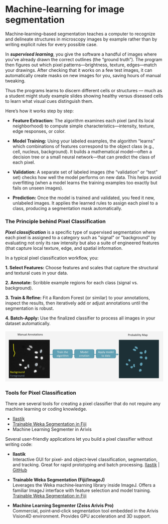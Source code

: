 # Machine-learning for image segmentation

Machine‑learning–based segmentation teaches a computer to recognize and delineate structures in microscopy images by example rather than by writing explicit rules for 
every possible case. 

In ***supervised learning***, you give the software a handful of images where you’ve already drawn the correct outlines (the “ground truth”).
 The program then figures out which pixel patterns—brightness, texture, edges—match your drawings. After checking that it works on a 
 few test images, it can automatically create masks on new images for you, saving hours of manual tweaking.
 
 Thus the programs learns to discern different cells or structures — much as a student might study example slides showing healthy 
 versus diseased cells to learn what visual cues distinguish them.

Here’s how it works step by step:

- **Feature Extraction:** The algorithm examines each pixel (and its local neighborhood) to compute simple characteristics—intensity, texture, edge responses, or color.

- **Model Training:** Using your labeled examples, the algorithm “learns” which combinations of features correspond to the object class (e.g., cell, nucleus, background). It builds a mathematical model—often a decision tree or a small neural network—that can predict the class of each pixel.

- **Validation:** A separate set of labeled images (the “validation” or “test” set) checks how well the model performs on new data. This helps avoid overfitting (when a model learns the training examples too exactly but fails on unseen images).

- **Prediction:** Once the model is trained and validated, you feed it new, unlabeled images. It applies the learned rules to assign each pixel to a class, producing a segmentation mask automatically.

### The Principle behind Pixel Classification

***Pixel classification*** is a specific type of supervised segmentation where each pixel is assigned to a category such as "signal" or "background" 
by evaluating not only its raw intensity but also a suite of engineered features (that capture local texture, edge, and spatial information.

In a typical pixel classification workflow, you:

**1. Select Features:** Choose features and scales that capture the structural and textural cues in your data.

**2. Annotate:** Scribble example regions for each class (signal vs. background).

**3. Train & Refine:** Fit a Random Forest (or similar) to your annotations, inspect the results, then iteratively add or adjust annotations until the segmentation is robust.

**4. Batch‑Apply:** Use the finalized classifier to process all images in your dataset automatically.
<br>
<br>
![Principle of Pixel Classification](pixelclassification_1.jpg)

### Tools for Pixel Classification

There are several tools for creating a pixel classifier that do not require any machine learning or coding knowledge.

- [Ilastik](https://www.ilastik.org)
- [Trainable Weka Segmentation in Fiji](https://imagej.net/plugins/tws/)
- Machine Learning Segmenter in Arivis



Several user-friendly applications let you build a pixel classifier without writing code:

- **Ilastik**<br>
Interactive GUI for pixel‑ and object‑level classification, segmentation, and tracking. 
Great for rapid prototyping and batch processing.
[Ilastik](https://www.ilastik.org) | [GitHub](https://github.com/ilastik/ilastik)

- **Trainable Weka Segmentation (Fiji/ImageJ)**<br>
Leverages the Weka machine‑learning library inside ImageJ. Offers a familiar ImageJ interface with feature selection 
and model training.
[Trainable Weka Segmentation in Fiji](https://imagej.net/plugins/tws/)

- **Machine Learning Segmenter (Zeiss Arivis Pro)**<br>
Commercial, point‑and‑click segmentation tool embedded in the Arivis Vision4D environment. Provides GPU acceleration and 3D support.


